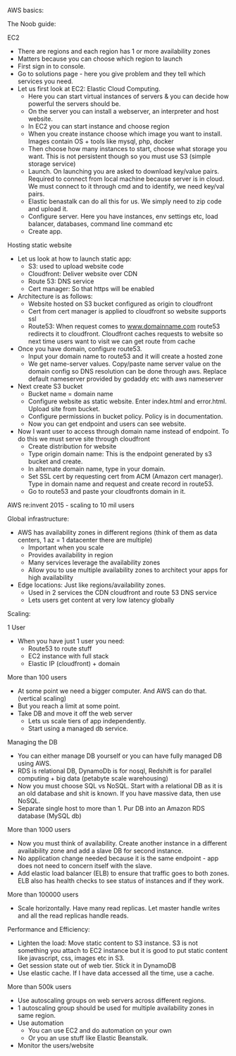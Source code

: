 
AWS basics:


The Noob guide:

EC2

- There are regions and each region has 1 or more availability zones
- Matters because you can choose which region to launch
- First sign in to console.
- Go to solutions page - here you give problem and they tell which services you need.
- Let us first look at EC2: Elastic Cloud Computing.
  - Here you can start virtual instances of servers & you can decide how powerful the servers should be.
  - On the server you can install a webserver, an interpreter and host website.
  - In EC2 you can start instance and choose region
  - When you create instance choose which image you want to install. Images contain OS + tools like mysql, php, docker
  - Then choose how many instances to start, choose what storage you want. This is not persistent though so you must use S3 (simple storage service) 
  - Launch. On launching you are asked to download key/value pairs. Required to connect from local machine because server is in cloud. We must connect to it through cmd and to identify, we need key/val pairs.
  - Elastic benastalk can do all this for us. We simply need to zip code and upload it.
  - Configure server. Here you have instances, env settings etc, load balancer, databases, command line command etc
  - Create app.

Hosting static website

- Let us look at how to launch static app:
  - S3: used to upload website code
  - Cloudfront: Deliver website over CDN
  - Route 53: DNS service
  - Cert manager: So that https will be enabled
- Architecture is as follows:
  - Website hosted on S3 bucket configured as origin to cloudfront
  - Cert from cert manager is applied to cloudfront so website supports ssl
  - Route53: When request comes to www.domainname.com route53 redirects it to cloudfront. Cloudfront caches requests to website so next time users want to visit we can get route from cache
- Once you have domain, configure route53. 
  - Input your domain name to route53 and it will create a hosted zone
  - We get name-server values. Copy/paste name server value on the domain config so DNS resolution can be done through aws. Replace default nameserver provided by godaddy etc with aws nameserver
- Next create S3 bucket
  - Bucket name = domain name
  - Configure website as static website. Enter index.html and error.html. Upload site from bucket.
  - Configure permissions in bucket policy. Policy is in documentation.
  - Now you can get endpoint and users can see website.
- Now I want user to access through domain name instead of endpoint. To do this we must serve site through cloudfront
  - Create distribution for website
  - Type origin domain name: This is the endpoint generated by s3 bucket and create.
  - In alternate domain name, type in your domain.
  - Set SSL cert by requesting cert from ACM (Amazon cert manager). Type in domain name and request and create record in route53.
  - Go to route53 and paste your cloudfronts domain in it.
  
  
AWS re:invent 2015 - scaling to 10 mil users


Global infrastructure:

- AWS has availability zones in different regions (think of them as data centers, 1 az = 1 datacenter there are multiple)
  - Important when you scale
  - Provides availability in region
  - Many services leverage the availability zones
  - Allow you to use multiple availability zones to architect your apps for high availability
- Edge locations: Just like regions/availability zones.
  - Used in 2 services the CDN cloudfront and route 53 DNS service
  - Lets users get content at very low latency globally

Scaling:

1 User

- When you have just 1 user you need:
  - Route53 to route stuff
  - EC2 instance with full stack
  - Elastic IP (cloudfront) + domain

More than 100 users

- At some point we need a bigger computer. And AWS can do that. (vertical scaling)
- But you reach a limit at some point.
- Take DB and move it off the web server
  - Lets us scale tiers of app independently.
  - Start using a managed db service.

Managing the DB

- You can either manage DB yourself or you can have fully managed DB using AWS.
- RDS is relational DB, DynamoDb is for nosql, Redshift is for parallel computing + big data (petabyte scale warehousing)
- Now you must choose SQL vs NoSQL. Start with a relational DB as it is an old database and shit is known. If you have massive data, then use NoSQL.
- Separate single host to more than 1. Pur DB into an Amazon RDS database (MySQL db)

More than 1000 users

- Now you must think of availability. Create another instance in a different availability zone and add a slave DB for second instance.
- No application change needed because it is the same endpoint - app does not need to concern itself with the slave.
- Add elastic load balancer (ELB) to ensure that traffic goes to both zones. ELB also has health checks to see status of instances and if they work.

More than 100000 users

- Scale horizontally. Have many read replicas. Let master handle writes and all the read replicas handle reads.

Performance and Efficiency:

- Lighten the load: Move static content to S3 instance. S3 is not something you attach to EC2 instance but it is good to put static content like javascript, css, images etc in S3.
- Get session state out of web tier. Stick it in DynamoDB
- Use elastic cache. If I have data accessed all the time, use a cache.

More than 500k users

- Use autoscaling groups on web servers across different regions.
- 1 autoscaling group should be used for multiple availability zones in same region.
- Use automation
  - You can use EC2 and do automation on your own
  - Or you an use stuff like Elastic Beanstalk.
- Monitor the users/website
